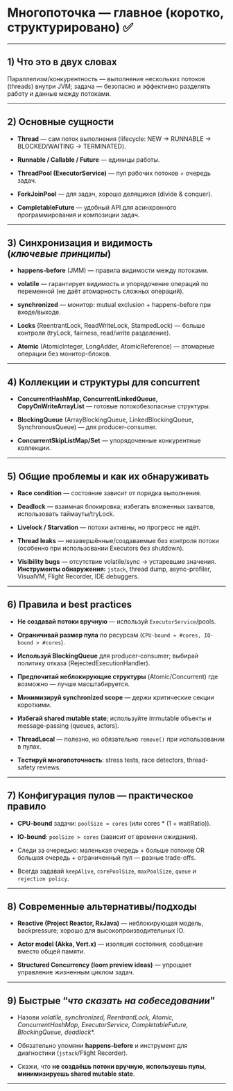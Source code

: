 # Многопоточка — главное (коротко, структурировано) ✅

---
## 1) **Что это** в двух словах

Параллелизм/конкурентность — выполнение нескольких потоков (threads) внутри JVM; задача — безопасно и эффективно разделять работу и данные между потоками.

---
## 2) Основные сущности

- **Thread** — сам поток выполнения (lifecycle: NEW → RUNNABLE → BLOCKED/WAITING → TERMINATED).
    
- **Runnable / Callable / Future** — единицы работы.
    
- **ThreadPool (ExecutorService)** — пул рабочих потоков + очередь задач.
    
- **ForkJoinPool** — для задач, хорошо делящихся (divide & conquer).
    
- **CompletableFuture** — удобный API для асинхронного программирования и композиции задач.    

---
## 3) **Синхронизация** и **видимость** <br>(*ключевые принципы*)

- **happens-before** (JMM) — правила видимости между потоками.
    
- **volatile** — гарантирует видимость и упорядочение операций по переменной (не даёт атомарность сложных операций).
    
- **synchronized** — монитор: mutual exclusion + happens-before при входе/выходе.
    
- **Locks** (ReentrantLock, ReadWriteLock, StampedLock) — больше контроля (tryLock, fairness, read/write разделение).
    
- **Atomic** (AtomicInteger, LongAdder, AtomicReference) — атомарные операции без монитор-блоков.    

---
## 4) Коллекции и структуры для concurrent

- **ConcurrentHashMap, ConcurrentLinkedQueue, CopyOnWriteArrayList** — готовые потокобезопасные структуры.
    
- **BlockingQueue** (ArrayBlockingQueue, LinkedBlockingQueue, SynchronousQueue) — для producer-consumer.
    
- **ConcurrentSkipListMap/Set** — упорядоченные конкурентные коллекции.    

---
## 5) Общие проблемы и как их обнаруживать

- **Race condition** — состояние зависит от порядка выполнения.
    
- **Deadlock** — взаимная блокировка; избегать вложенных захватов, использовать таймауты/tryLock.
    
- **Livelock / Starvation** — потоки активны, но прогресс не идёт.
    
- **Thread leaks** — незавершённые/создаваемые без контроля потоки (особенно при использовании Executors без shutdown).
    
- **Visibility bugs** — отсутствие volatile/sync → устаревшие значения.  
    **Инструменты обнаружения:** `jstack`, thread dump, async-profiler, VisualVM, Flight Recorder, IDE debuggers.
    

---
## 6) Правила и best practices

- **Не создавай потоки вручную** — используй `ExecutorService`/pools.
    
- **Ограничивай размер пула** по ресурсам (`CPU-bound ≈ #cores, IO-bound > #cores`).
    
- **Используй BlockingQueue** для producer-consumer; выбирай политику отказа (RejectedExecutionHandler).
    
- **Предпочитай неблокирующие структуры** (Atomic/Concurrent) где возможно — лучше масштабируется.
    
- **Минимизируй synchronized scope** — держи критические секции короткими.
    
- **Избегай shared mutable state**; используйте immutable объекты и message-passing (queues, actors).
    
- **ThreadLocal** — полезно, но обязательно `remove()` при использовании в пулах.
    
- **Тестируй многопоточность**: stress tests, race detectors, thread-safety reviews.    

---
## 7) Конфигурация пулов — практическое правило

- **CPU-bound** задачи: `poolSize ≈ cores` (или cores * (1 + waitRatio)).
    
- **IO-bound**: `poolSize > cores` (зависит от времени ожидания).
    
- Следи за очередью: маленькая очередь + больше потоков OR большая очередь + ограниченный пул — разные trade-offs.
    
- Всегда задавай `keepAlive`, `corePoolSize`, `maxPoolSize`, `queue` и `rejection policy`.  

---
## 8) Современные альтернативы/подходы

- **Reactive (Project Reactor, RxJava)** — неблокирующая модель, backpressure; хорошо для высокопроизводительных IO.
    
- **Actor model (Akka, Vert.x)** — изоляция состояния, сообщение вместо общей памяти.
    
- **Structured Concurrency (loom preview ideas)** — упрощает управление жизненным циклом задач.

---
## 9) **Быстрые** “*что сказать на собеседовании*”

- Назови **volatile, synchronized, ReentrantLock, Atomic*, ConcurrentHashMap, ExecutorService, CompletableFuture, BlockingQueue, deadlock**.
    
- Обязательно упомяни **happens-before** и инструмент для диагностики (`jstack`/Flight Recorder).
    
- Скажи, что **не создаёшь потоки вручную, используешь пулы, минимизируешь shared mutable state**.    

---